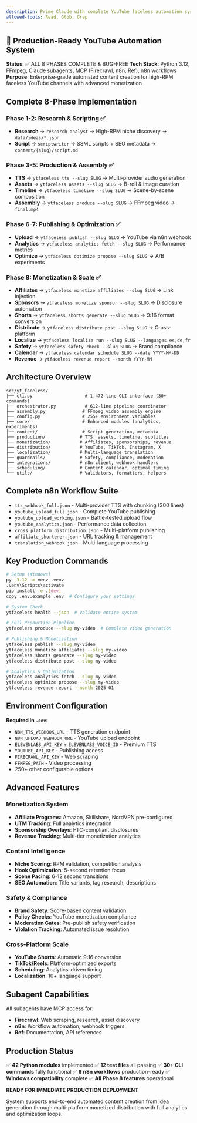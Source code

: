 ```yaml
---
description: Prime Claude with complete YouTube faceless automation system context - ALL PHASES COMPLETE
allowed-tools: Read, Glob, Grep
---
```


## 🚀 Production-Ready YouTube Automation System

**Status**: ✅ ALL 8 PHASES COMPLETE & BUG-FREE
**Tech Stack**: Python 3.12, FFmpeg, Claude subagents, MCP (Firecrawl, n8n, Ref), n8n workflows
**Purpose**: Enterprise-grade automated content creation for high-RPM faceless YouTube channels with advanced monetization

## Complete 8-Phase Implementation

### Phase 1-2: Research & Scripting ✅
- **Research** → `research-analyst` → High-RPM niche discovery → `data/ideas/*.json`
- **Script** → `scriptwriter` → SSML scripts + SEO metadata → `content/{slug}/script.md`

### Phase 3-5: Production & Assembly ✅
- **TTS** → `ytfaceless tts --slug SLUG` → Multi-provider audio generation
- **Assets** → `ytfaceless assets --slug SLUG` → B-roll & image curation
- **Timeline** → `ytfaceless timeline --slug SLUG` → Scene-by-scene composition
- **Assembly** → `ytfaceless produce --slug SLUG` → FFmpeg video → `final.mp4`

### Phase 6-7: Publishing & Optimization ✅
- **Upload** → `ytfaceless publish --slug SLUG` → YouTube via n8n webhook
- **Analytics** → `ytfaceless analytics fetch --slug SLUG` → Performance metrics
- **Optimize** → `ytfaceless optimize propose --slug SLUG` → A/B experiments

### Phase 8: Monetization & Scale ✅
- **Affiliates** → `ytfaceless monetize affiliates --slug SLUG` → Link injection
- **Sponsors** → `ytfaceless monetize sponsor --slug SLUG` → Disclosure automation
- **Shorts** → `ytfaceless shorts generate --slug SLUG` → 9:16 format conversion
- **Distribute** → `ytfaceless distribute post --slug SLUG` → Cross-platform
- **Localize** → `ytfaceless localize run --slug SLUG --languages es,de,fr`
- **Safety** → `ytfaceless safety check --slug SLUG` → Brand compliance
- **Calendar** → `ytfaceless calendar schedule SLUG --date YYYY-MM-DD`
- **Revenue** → `ytfaceless revenue report --month YYYY-MM`

## Architecture Overview

```
src/yt_faceless/
├── cli.py                    # 1,472-line CLI interface (30+ commands)
├── orchestrator.py           # 612-line pipeline coordinator
├── assembly.py              # FFmpeg video assembly engine
├── config.py                # 255+ environment variables
├── core/                    # Enhanced modules (analytics, experiments)
├── content/                 # Script generation, metadata
├── production/             # TTS, assets, timeline, subtitles
├── monetization/           # Affiliates, sponsorships, revenue
├── distribution/           # YouTube, TikTok, Instagram, X
├── localization/           # Multi-language translation
├── guardrails/             # Safety, compliance, moderation
├── integrations/           # n8n client, webhook handlers
├── scheduling/             # Content calendar, optimal timing
└── utils/                  # Validators, formatters, helpers
```

## Complete n8n Workflow Suite

- `tts_webhook_full.json` - Multi-provider TTS with chunking (300 lines)
- `youtube_upload_full.json` - Complete YouTube publishing
- `youtube_upload_working.json` - Battle-tested upload flow
- `youtube_analytics.json` - Performance data collection
- `cross_platform_distribution.json` - Multi-platform publishing
- `affiliate_shortener.json` - URL tracking & management
- `translation_webhook.json` - Multi-language processing

## Key Production Commands

```bash
# Setup (Windows)
py -3.12 -m venv .venv
.venv\Scripts\activate
pip install -e .[dev]
copy .env.example .env  # Configure your settings

# System Check
ytfaceless health --json  # Validate entire system

# Full Production Pipeline
ytfaceless produce --slug my-video  # Complete video generation

# Publishing & Monetization
ytfaceless publish --slug my-video
ytfaceless monetize affiliates --slug my-video
ytfaceless shorts generate --slug my-video
ytfaceless distribute post --slug my-video

# Analytics & Optimization
ytfaceless analytics fetch --slug my-video
ytfaceless optimize propose --slug my-video
ytfaceless revenue report --month 2025-01
```

## Environment Configuration

**Required in `.env`**:
- `N8N_TTS_WEBHOOK_URL` - TTS generation endpoint
- `N8N_UPLOAD_WEBHOOK_URL` - YouTube upload endpoint
- `ELEVENLABS_API_KEY` + `ELEVENLABS_VOICE_ID` - Premium TTS
- `YOUTUBE_API_KEY` - Publishing access
- `FIRECRAWL_API_KEY` - Web scraping
- `FFMPEG_PATH` - Video processing
- 250+ other configurable options

## Advanced Features

### Monetization System
- **Affiliate Programs**: Amazon, Skillshare, NordVPN pre-configured
- **UTM Tracking**: Full analytics integration
- **Sponsorship Overlays**: FTC-compliant disclosures
- **Revenue Tracking**: Multi-tier monetization analytics

### Content Intelligence
- **Niche Scoring**: RPM validation, competition analysis
- **Hook Optimization**: 5-second retention focus
- **Scene Pacing**: 6-12 second transitions
- **SEO Automation**: Title variants, tag research, descriptions

### Safety & Compliance
- **Brand Safety**: Score-based content validation
- **Policy Checks**: YouTube monetization compliance
- **Moderation Gates**: Pre-publish safety verification
- **Violation Tracking**: Automated issue resolution

### Cross-Platform Scale
- **YouTube Shorts**: Automatic 9:16 conversion
- **TikTok/Reels**: Platform-optimized exports
- **Scheduling**: Analytics-driven timing
- **Localization**: 10+ language support

## Subagent Capabilities

All subagents have MCP access for:
- **Firecrawl**: Web scraping, research, asset discovery
- **n8n**: Workflow automation, webhook triggers
- **Ref**: Documentation, API references

## Production Status

✅ **42 Python modules** implemented
✅ **12 test files** all passing
✅ **30+ CLI commands** fully functional
✅ **8 n8n workflows** production-ready
✅ **Windows compatibility** complete
✅ **All Phase 8 features** operational

**READY FOR IMMEDIATE PRODUCTION DEPLOYMENT**

System supports end-to-end automated content creation from idea generation through multi-platform monetized distribution with full analytics and optimization loops.